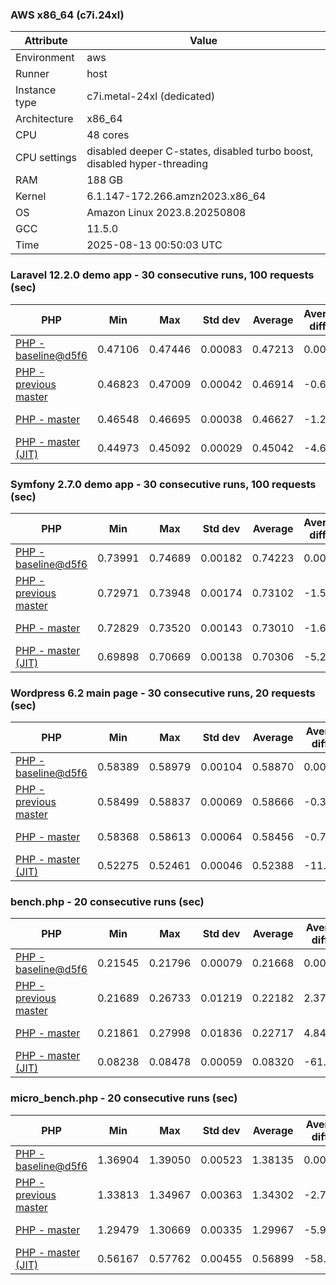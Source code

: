 ### AWS x86_64 (c7i.24xl)

|  Attribute    |     Value      |
|---------------|----------------|
| Environment   |aws|
| Runner        |host|
| Instance type |c7i.metal-24xl (dedicated)|
| Architecture  |x86_64
| CPU           |48 cores|
| CPU settings  |disabled deeper C-states, disabled turbo boost, disabled hyper-threading|
| RAM           |188 GB|
| Kernel        |6.1.147-172.266.amzn2023.x86_64|
| OS            |Amazon Linux 2023.8.20250808|
| GCC           |11.5.0|
| Time          |2025-08-13 00:50:03 UTC|

### Laravel 12.2.0 demo app - 30 consecutive runs, 100 requests (sec)

|     PHP     |     Min     |     Max     |    Std dev   |   Average  |  Average diff % |   Median   | Median diff % |     Memory    |
|-------------|-------------|-------------|--------------|------------|-----------------|------------|---------------|---------------|
|[PHP - baseline@d5f6](https://github.com/php/php-src/commit/d5f6e56610)|0.47106|0.47446|0.00083|0.47213|0.00%|0.47185|0.00%|46.64 MB|
|[PHP - previous master](https://github.com/php/php-src/commit/8f1a627e79)|0.46823|0.47009|0.00042|0.46914|-0.63%|0.46917|-0.57%|46.98 MB|
|[PHP - master](https://github.com/php/php-src/commit/60047025db)|0.46548|0.46695|0.00038|0.46627|-1.24%|0.46623|-1.19%|46.92 MB|
|[PHP - master (JIT)](https://github.com/php/php-src/commit/60047025db)|0.44973|0.45092|0.00029|0.45042|-4.60%|0.45045|-4.53%|57.98 MB|

### Symfony 2.7.0 demo app - 30 consecutive runs, 100 requests (sec)

|     PHP     |     Min     |     Max     |    Std dev   |   Average  |  Average diff % |   Median   | Median diff % |     Memory    |
|-------------|-------------|-------------|--------------|------------|-----------------|------------|---------------|---------------|
|[PHP - baseline@d5f6](https://github.com/php/php-src/commit/d5f6e56610)|0.73991|0.74689|0.00182|0.74223|0.00%|0.74189|0.00%|28.05 MB|
|[PHP - previous master](https://github.com/php/php-src/commit/8f1a627e79)|0.72971|0.73948|0.00174|0.73102|-1.51%|0.73042|-1.55%|27.76 MB|
|[PHP - master](https://github.com/php/php-src/commit/60047025db)|0.72829|0.73520|0.00143|0.73010|-1.63%|0.72971|-1.64%|27.83 MB|
|[PHP - master (JIT)](https://github.com/php/php-src/commit/60047025db)|0.69898|0.70669|0.00138|0.70306|-5.28%|0.70290|-5.26%|29.19 MB|

### Wordpress 6.2 main page - 30 consecutive runs, 20 requests (sec)

|     PHP     |     Min     |     Max     |    Std dev   |   Average  |  Average diff % |   Median   | Median diff % |     Memory    |
|-------------|-------------|-------------|--------------|------------|-----------------|------------|---------------|---------------|
|[PHP - baseline@d5f6](https://github.com/php/php-src/commit/d5f6e56610)|0.58389|0.58979|0.00104|0.58870|0.00%|0.58887|0.00%|43.16 MB|
|[PHP - previous master](https://github.com/php/php-src/commit/8f1a627e79)|0.58499|0.58837|0.00069|0.58666|-0.35%|0.58667|-0.37%|43.60 MB|
|[PHP - master](https://github.com/php/php-src/commit/60047025db)|0.58368|0.58613|0.00064|0.58456|-0.70%|0.58443|-0.76%|43.60 MB|
|[PHP - master (JIT)](https://github.com/php/php-src/commit/60047025db)|0.52275|0.52461|0.00046|0.52388|-11.01%|0.52387|-11.04%|61.40 MB|

### bench.php - 20 consecutive runs (sec)

|     PHP     |     Min     |     Max     |    Std dev   |   Average  |  Average diff % |   Median   | Median diff % |     Memory    |
|-------------|-------------|-------------|--------------|------------|-----------------|------------|---------------|---------------|
|[PHP - baseline@d5f6](https://github.com/php/php-src/commit/d5f6e56610)|0.21545|0.21796|0.00079|0.21668|0.00%|0.21671|0.00%|25.33 MB|
|[PHP - previous master](https://github.com/php/php-src/commit/8f1a627e79)|0.21689|0.26733|0.01219|0.22182|2.37%|0.21873|0.93%|25.26 MB|
|[PHP - master](https://github.com/php/php-src/commit/60047025db)|0.21861|0.27998|0.01836|0.22717|4.84%|0.22027|1.65%|25.19 MB|
|[PHP - master (JIT)](https://github.com/php/php-src/commit/60047025db)|0.08238|0.08478|0.00059|0.08320|-61.60%|0.08308|-61.66%|26.47 MB|

### micro_bench.php - 20 consecutive runs (sec)

|     PHP     |     Min     |     Max     |    Std dev   |   Average  |  Average diff % |   Median   | Median diff % |     Memory    |
|-------------|-------------|-------------|--------------|------------|-----------------|------------|---------------|---------------|
|[PHP - baseline@d5f6](https://github.com/php/php-src/commit/d5f6e56610)|1.36904|1.39050|0.00523|1.38135|0.00%|1.38335|0.00%|20.64 MB|
|[PHP - previous master](https://github.com/php/php-src/commit/8f1a627e79)|1.33813|1.34967|0.00363|1.34302|-2.77%|1.34279|-2.93%|20.84 MB|
|[PHP - master](https://github.com/php/php-src/commit/60047025db)|1.29479|1.30669|0.00335|1.29967|-5.91%|1.29912|-6.09%|20.79 MB|
|[PHP - master (JIT)](https://github.com/php/php-src/commit/60047025db)|0.56167|0.57762|0.00455|0.56899|-58.81%|0.56929|-58.85%|22.23 MB|
